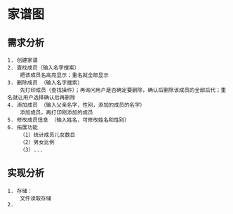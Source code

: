 # 家谱图

## 需求分析
    1. 创建家谱
    2. 查找成员（输入名字搜索）
        把该成员名高亮显示；重名就全部显示        
    3. 删除成员 （输入名字搜索）
        先打印成员（查找操作）；再询问用户是否确定要删除，确认后删除该成员的全部后代；重名就让用户选择确认后再删除
    4. 添加成员 （输入父亲名字，性别，添加的成员的名字）  
        添加成员，再打印刚添加的成员
    5. 修改成员信息 （输入姓名，可修改姓名和性别）
    6. 拓展功能
        （1）统计成员儿女数目
        （2）男女比例
        （3）...

## 实现分析
    1. 存储：
        文件读取存储
    2.  
